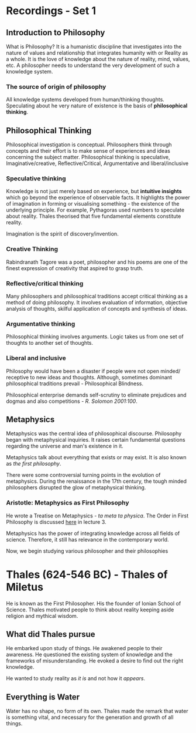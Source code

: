 # Recordings - Set 1

## Introduction to Philosophy

What is Philosophy? It is a humanistic discipline that investigates into the nature of values and relationship that integrates humanity with or Reality as a whole. It is the love of knowledge about the nature of reality, mind, values, etc. A philosopher needs to understand the very development of such a knowledge system.

### The source of origin of philosophy

All knowledge systems developed from human/thinking thoughts. Speculating about he very nature of existence is the basis of **philosophical thinking**. 

## Philosophical Thinking

Philosophical investigation is conceptual. Philosophers think through concepts and their effort is to make sense of experiences and ideas concerning the subject matter. Philosophical thinking is speculative, Imaginative/creative, Reflective/Critical, Argumentative and liberal/inclusive

### Speculative thinking

Knowledge is not just merely based on experience, but **intuitive insights** which go beyond the experience of observable facts. It highlights the power of imagination in forming or visualising something - the existence of the underlying principle. For example, Pythagoras used numbers to speculate about reality. Thales theorised that five fundamental elements constitute reality.

Imagination is the spirit of discovery/invention. 

### Creative Thinking

Rabindranath Tagore was a poet, philosopher and his poems are one of the finest expression of creativity that aspired to grasp truth.

### Reflective/critical thinking

Many philosophers and philosophical traditions accept critical thinking as a method of doing philosophy. It involves evaluation of information, objective analysis of thoughts, skilful application of concepts and synthesis of ideas.

### Argumentative thinking

Philosophical thinking  involves arguments. Logic takes us from one set of thoughts to another set of thoughts.

### Liberal and inclusive

Philosophy would have been a disaster if people were not open minded/ receptive to new ideas and thoughts. Although, sometimes dominant philosophical traditions prevail - Philosophical Blindness.

Philosophical enterprise demands self-scrutiny to eliminate prejudices and dogmas and also competitions - *R. Solomon 2001:100*.

## Metaphysics

Metaphysics was the central idea of philosophical discourse. Philosophy began with metaphysical inquiries. It raises certain fundamental questions regarding the universe and man's existence in it.

Metaphysics talk about everything that exists or may exist. It is also known as *the first philosophy*. 

There were some controversial turning points in the evolution of metaphysics. During the renaissance in the 17th century, the tough minded philosophers disrupted the glow of metaphysical thinking.

### Aristotle: Metaphysics as First Philosophy

He wrote a Treatise on Metaphysics - *ta meta ta physica*. The Order in First Philosophy is discussed [here](#order-in-first-philosophy) in lecture 3. 

Metaphysics has the power of integrating knowledge across all fields of science. Therefore, it still has relevance in the contemporary world.

Now, we begin studying various philosopher and their philosophies

# Thales (624-546 BC) - Thales of Miletus

He is known as the First Philosopher. His the founder of Ionian School of Science. Thales motivated people to think about reality keeping aside religion and mythical wisdom.

## What did Thales pursue

He embarked upon study of things. He awakened people to their awareness. He questioned the existing system of knowledge and the frameworks of misunderstanding. He evoked a desire to find out the right knowledge. 

He wanted to study reality as *it is* and not how it *appears*.

## Everything is Water

Water has no shape, no form of its own. Thales made the remark that water is something vital, and necessary for the generation and growth of all things.